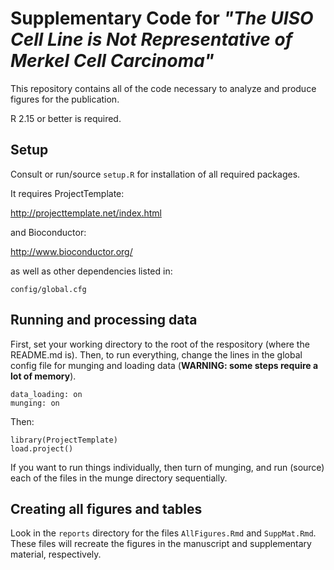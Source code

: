 Supplementary Code for *"The UISO Cell Line is Not Representative of Merkel Cell Carcinoma"*
========================================================

This repository contains all of the code necessary to analyze and produce figures for the publication.

R 2.15 or better is required.

Setup
-----

Consult or run/source `setup.R` for installation of all required packages.

It requires ProjectTemplate:

http://projecttemplate.net/index.html

and Bioconductor:

http://www.bioconductor.org/

as well as other dependencies listed in:

```
config/global.cfg
```

Running and processing data
-------

First, set your working directory to the root of the respository (where the README.md is). Then, to run everything, change the lines in the global config file for munging and loading data (**WARNING: some steps require a lot of memory**).

```
data_loading: on
munging: on
```

Then:

```{r}
library(ProjectTemplate)
load.project()
```

If you want to run things individually, then turn of munging, and run (source) each of the files in the munge directory sequentially.

Creating all figures and tables
-------------------------------

Look in the `reports` directory for the files `AllFigures.Rmd` and `SuppMat.Rmd`. These files will recreate the figures in the manuscript and supplementary material, respectively.
